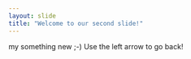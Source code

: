 ```yaml
---
layout: slide
title: "Welcome to our second slide!"
---
```

my something new ;-)
Use the left arrow to go back!
